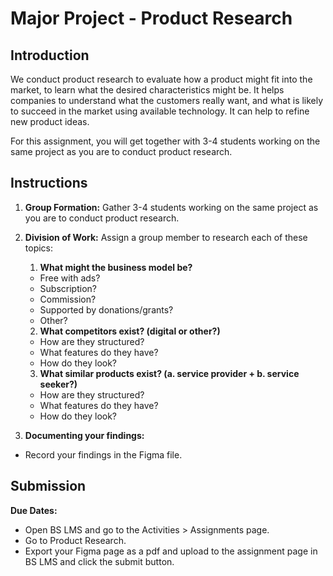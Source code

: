 # Major Project - Product Research

## Introduction

We conduct product research to evaluate how a product might fit into the market, to learn what the desired characteristics might be. It helps companies to understand what the customers really want, and what is likely to succeed in the market using available technology. It can help to refine new product ideas.

For this assignment, you will get together with 3-4 students working on the same project as you are to conduct product research.

## Instructions

1. **Group Formation:** Gather 3-4 students working on the same project as you are to conduct product research.

2. **Division of Work:** Assign a group member to research each of these topics:
   1. **What might the business model be?**
   - Free with ads?
   - Subscription?
   - Commission?
   - Supported by donations/grants?
   - Other?
   2. **What competitors exist? (digital or other?)**
   - How are they structured?
   - What features do they have?
   - How do they look?
   3. **What similar products exist? (a. service provider + b. service seeker?)**
   - How are they structured?
   - What features do they have?
   - How do they look?
3. **Documenting your findings:**

- Record your findings in the Figma file.

## Submission

**Due Dates:**

<!-- <Badge text="Section 010: Thursday September 14th @7:00pm" />
<Badge type="error" text="Section 020: Thursday September 14th @5:00pm" /> -->

- Open BS LMS and go to the Activities > Assignments page.
- Go to Product Research.
- Export your Figma page as a pdf and upload to the assignment page in BS LMS and click the submit button.
